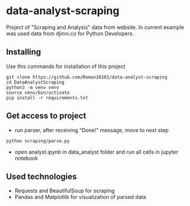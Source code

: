 # data-analyst-scraping


Project of "Scraping and Analysis" data from website. In current example was used data from djinni.co for Python Developers.


## Installing

Use this commands for installation of this project

```shell
git clone https://github.com/Roman28101/data-analyst-scraping
cd DataAnalystScraping
python3 -m venv venv
source venv/bin/activate
pip install -r requirements.txt
```

## Get access to project

* run parser, after receiving "Done!" message, move to next step
```
python scraping/parse.py
```

* open analyst.ipynb in data_analyst folder and run all cells in jupyter notebook



## Used technologies

* Requests and BeautifulSoup for scraping
* Pandas and Matplotlib for visualization of parsed data
